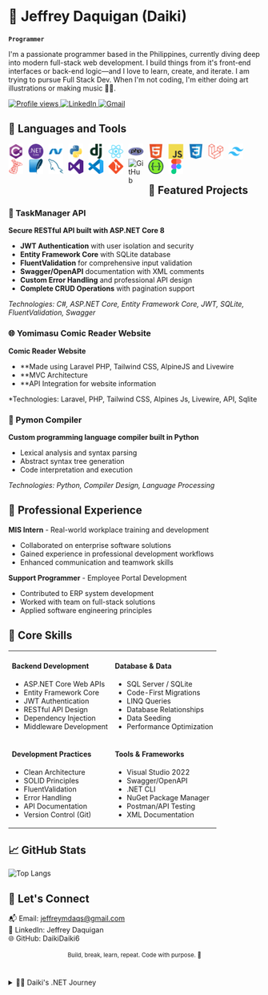 # 👋 Jeffrey Daquigan (Daiki)
**` Programmer `**

I'm a passionate programmer based in the Philippines, currently diving deep into modern full-stack web development. I build things from it's front-end interfaces or back-end logic—and I love to learn, create, and iterate. I am trying to pursue Full Stack Dev. When I'm not coding, I'm either doing art illustrations or making music 🎵🎨.

<p align="left"> <a href="https://github.com/DaikiDaiki6"> <img src="https://komarev.com/ghpvc/?username=DaikiDaiki6&style=for-the-badge&color=blue" alt="Profile views"/> </a> 
  <a href="https://www.linkedin.com/in/jeffrey-daquigan/"> <img src="https://img.shields.io/badge/-LinkedIn-0077B5?style=for-the-badge&logo=linkedin&logoColor=white" alt="LinkedIn"/> </a> 
  <a href="mailto:jeffreymdaqs@gmail.com"> <img src="https://img.shields.io/badge/-Email-D14836?style=for-the-badge&logo=gmail&logoColor=white" alt="Gmail"/> </a> </p>

<h2>🧰 Languages and Tools</h2>

<!-- .NET Technologies -->
<img align="left" alt="C#" width="30px" src="https://raw.githubusercontent.com/devicons/devicon/v2.16.0/icons/csharp/csharp-original.svg" style="padding-right:10px;" />
<img align="left" alt=".NET" width="30px" src="https://raw.githubusercontent.com/devicons/devicon/v2.16.0/icons/dotnetcore/dotnetcore-original.svg" style="padding-right:10px;" />
<img align="left" alt="ASP.NET Core" width="30px" src="https://raw.githubusercontent.com/devicons/devicon/v2.16.0/icons/dot-net/dot-net-original.svg" style="padding-right:10px;" />

<!-- Programming Languages -->
<img align="left" alt="Python" width="30px" src="https://raw.githubusercontent.com/devicons/devicon/v2.16.0/icons/python/python-original.svg" style="padding-right:10px;" />
<img align="left" alt="Django" width="30px" src="https://raw.githubusercontent.com/devicons/devicon/v2.16.0/icons/django/django-plain.svg" style="padding-right:10px;" />

<!-- Web Fundamentals -->
<img align="left" alt="React" width="30px" src="https://raw.githubusercontent.com/devicons/devicon/v2.16.0/icons/react/react-original.svg" style="padding-right:10px;" />
<img align="left" alt="PHP" width="30px" src="https://raw.githubusercontent.com/devicons/devicon/v2.16.0/icons/php/php-original.svg" style="padding-right:10px;" />
<img align="left" alt="HTML" width="30px" src="https://raw.githubusercontent.com/devicons/devicon/v2.16.0/icons/html5/html5-original.svg" style="padding-right:10px;" />
<img align="left" alt="JavaScript" width="30px" src="https://raw.githubusercontent.com/devicons/devicon/v2.16.0/icons/javascript/javascript-original.svg" style="padding-right:10px;" />
<img align="left" alt="CSS3" width="30px" src="https://raw.githubusercontent.com/devicons/devicon/v2.16.0/icons/css3/css3-original.svg" style="padding-right:10px;" />

<!-- Web Frameworks -->
<img align="left" alt="Laravel" width="30px" src="https://raw.githubusercontent.com/devicons/devicon/v2.16.0/icons/laravel/laravel-original.svg" style="padding-right:10px;" />
<img align="left" alt="Tailwind" width="30px" src="https://raw.githubusercontent.com/devicons/devicon/v2.16.0/icons/tailwindcss/tailwindcss-original.svg" style="padding-right:10px;" />

<!-- Databases & ORM -->
<img align="left" alt="Entity Framework" width="30px" src="https://raw.githubusercontent.com/devicons/devicon/v2.16.0/icons/microsoftsqlserver/microsoftsqlserver-plain.svg" style="padding-right:10px;" />
<img align="left" alt="SQLite" width="30px" src="https://raw.githubusercontent.com/devicons/devicon/v2.16.0/icons/sqlite/sqlite-original.svg" style="padding-right:10px;" />
<img align="left" alt="MySQL" width="30px" src="https://raw.githubusercontent.com/devicons/devicon/v2.16.0/icons/mysql/mysql-original.svg" style="padding-right:10px;" />


<!-- Tools & IDEs -->
<img align="left" alt="Visual Studio" width="30px" src="https://raw.githubusercontent.com/devicons/devicon/v2.16.0/icons/visualstudio/visualstudio-plain.svg" style="padding-right:10px;" />
<img align="left" alt="VS Code" width="30px" src="https://raw.githubusercontent.com/devicons/devicon/v2.16.0/icons/vscode/vscode-original.svg" style="padding-right:10px;" />
<img align="left" alt="Git" width="30px" src="https://raw.githubusercontent.com/devicons/devicon/v2.16.0/icons/git/git-original.svg" style="padding-right:10px;" />
<img align="left" alt="GitHub" width="30px" src="https://img.icons8.com/ios-filled/50/ffffff/github.png" style="padding-right:10px;" />

<!-- Additional Technologies -->
<img align="left" alt="Swagger" width="30px" src="https://raw.githubusercontent.com/devicons/devicon/v2.16.0/icons/swagger/swagger-original.svg" style="padding-right:10px;" />
<img align="left" alt="Figma" width="30px" src="https://raw.githubusercontent.com/devicons/devicon/v2.16.0/icons/figma/figma-original.svg" style="padding-right:10px;" />

<br /> <br /> <br />
<h2>🚀 Featured Projects</h2>

### 🔐 TaskManager API
**Secure RESTful API built with ASP.NET Core 8**
- **JWT Authentication** with user isolation and security
- **Entity Framework Core** with SQLite database
- **FluentValidation** for comprehensive input validation
- **Swagger/OpenAPI** documentation with XML comments
- **Custom Error Handling** and professional API design
- **Complete CRUD Operations** with pagination support

*Technologies: C#, ASP.NET Core, Entity Framework Core, JWT, SQLite, FluentValidation, Swagger*

### 🌐 Yomimasu Comic Reader Website
**Comic Reader Website**
- **Made using Laravel PHP, Tailwind CSS, AlpineJS and Livewire
- **MVC Architecture
- **API Integration for website information

*Technologies: Laravel, PHP, Tailwind CSS, Alpines Js, Livewire, API, Sqlite

### 🐍 Pymon Compiler
**Custom programming language compiler built in Python**
- Lexical analysis and syntax parsing
- Abstract syntax tree generation
- Code interpretation and execution

*Technologies: Python, Compiler Design, Language Processing*

<h2>💼 Professional Experience</h2>

**MIS Intern** - Real-world workplace training and development
- Collaborated on enterprise software solutions
- Gained experience in professional development workflows
- Enhanced communication and teamwork skills

**Support Programmer** - Employee Portal Development
- Contributed to ERP system development
- Worked with team on full-stack solutions
- Applied software engineering principles

<h2>🎯 Core Skills</h2>

<table>
  <tr>
    <td valign="top">
      <h4>Backend Development</h4>
      <ul>
        <li>ASP.NET Core Web APIs</li>
        <li>Entity Framework Core</li>
        <li>JWT Authentication</li>
        <li>RESTful API Design</li>
        <li>Dependency Injection</li>
        <li>Middleware Development</li>
      </ul>
    </td>
    <td valign="top">
      <h4>Database & Data</h4>
      <ul>
        <li>SQL Server / SQLite</li>
        <li>Code-First Migrations</li>
        <li>LINQ Queries</li>
        <li>Database Relationships</li>
        <li>Data Seeding</li>
        <li>Performance Optimization</li>
      </ul>
    </td>
  </tr>
  <tr>
    <td valign="top">
      <h4>Development Practices</h4>
      <ul>
        <li>Clean Architecture</li>
        <li>SOLID Principles</li>
        <li>FluentValidation</li>
        <li>Error Handling</li>
        <li>API Documentation</li>
        <li>Version Control (Git)</li>
      </ul>
    </td>
    <td valign="top">
      <h4>Tools & Frameworks</h4>
      <ul>
        <li>Visual Studio 2022</li>
        <li>Swagger/OpenAPI</li>
        <li>.NET CLI</li>
        <li>NuGet Package Manager</li>
        <li>Postman/API Testing</li>
        <li>XML Documentation</li>
      </ul>
    </td>
  </tr>
</table>

<h2>📈 GitHub Stats</h2>

<div align="left"> <img src="https://github-readme-stats.vercel.app/api/top-langs/?username=DaikiDaiki6&layout=compact&theme=radical" alt="Top Langs" /> </div>

<h2>🔗 Let's Connect</h2>

📬 Email: jeffreymdaqs@gmail.com  
💼 LinkedIn: Jeffrey Daquigan  
🌐 GitHub: DaikiDaiki6  

<div align="center">
  <small>Build, break, learn, repeat. Code with purpose. 💙</small>
</div>

#
<details>
  <summary>👨‍💻 Daiki's .NET Journey</summary>
  
  ### About My Development Journey
  
  I started my programming journey as a computer science student with a passion for building robust, scalable applications. My university education provided me with strong fundamentals in programming, from basic concepts to developing complete ERP systems. 

  **Early Foundation**: I began with Python, creating the **Pymon Compiler** and contributing to an **Employee Portal** project, which taught me the importance of clean code and team collaboration.

  **Professional Growth**: As an **MIS Intern**, I gained invaluable real-world experience in enterprise software development, learning how to work effectively in professional environments and understanding business requirements.

  **Current Focus**: Now I'm deeply immersed in the **.NET ecosystem**, mastering **C# and ASP.NET Core** to build secure, production-ready web APIs. My recent **TaskManager API** project showcases modern development practices including JWT authentication, Entity Framework Core, comprehensive validation, and professional API documentation.

  **Philosophy**: I believe in writing clean, maintainable code that follows SOLID principles and industry best practices. Every project is an opportunity to learn something new and push the boundaries of what's possible.

  My goal is to become a senior .NET developer who can architect and build enterprise-level applications that make a real difference in people's lives.
</details>


